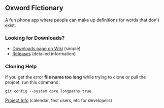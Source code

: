 ## Oxword Fictionary

A fun phone app where people can make up definitions for words that don't exist.

### Looking for Downloads?
- [Downloads page on Wiki](https://github.com/BenTBCampbell/Software-Engineering/wiki/Downloads) (simple)
- [Releases](https://github.com/BenTBCampbell/Software-Engineering/releases) (detailed information)

### Cloning Help
If you get the error **file name too long** while trying to clone or pull the projcet, run this command:
```
git config --system core.longpaths true
```

[Project Info](wiki/Project-Info) (calendar, test users, etc for developers)
